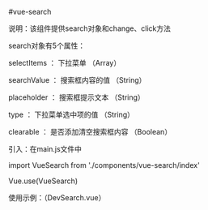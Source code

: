 #vue-search


说明：该组件提供search对象和change、click方法

search对象有5个属性：

selectItems	 ：  下拉菜单	              （Array） 

searchValue	 ：  搜索框内容的值	         （String）

placeholder	  ： 搜索框提示文本	        （String） 

type	      ：   下拉菜单选中项的值	    （String） 

clearable	   ：  是否添加清空搜索框内容	（Boolean） 



引入：在main.js文件中

import VueSearch from './components/vue-search/index'

Vue.use(VueSearch)


使用示例：（DevSearch.vue）

